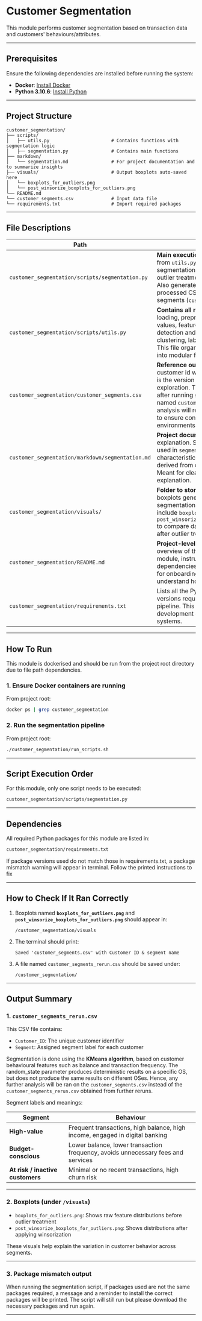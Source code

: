 # Customer Segmentation

This module performs customer segmentation based on transaction data and customers' behaviours/attributes.

---

## Prerequisites

Ensure the following dependencies are installed before running the system:

- **Docker**: [Install Docker](https://docs.docker.com/get-docker/)
- **Python 3.10.6**: [Install Python](https://www.python.org/downloads/)

---

## Project Structure

```
customer_segmentation/
├── scripts/
│   ├── utils.py                       # Contains functions with segmentation logic
│   ├── segmentation.py                # Contains main functions
├── markdown/
│   └── segmentation.md                # For project documentation and to summarize insights
├── visuals/                           # Output boxplots auto-saved here
│   └── boxplots_for_outliers.png
│   └── post_winsorize_boxplots_for_outliers.png
└── README.md
└── customer_segments.csv              # Input data file
└── requirements.txt                   # Import required packages
```

---

## File Descriptions

| Path | Description |
|------|-------------|
| `customer_segmentation/scripts/segmentation.py` | **Main execution script.** Calls the functions from `utils.py` to perform customer segmentation, handle missing values, outlier treatment, clustering, and labeling. Also generates boxplots and outputs a processed CSV file with customer segments (`customer_segments_rerun.csv`). |
| `customer_segmentation/scripts/utils.py` | **Contains all reusable functions** for data loading, preprocessing, handling missing values, feature engineering, outlier detection and treatment, scaling, clustering, labeling, and saving outputs. This file organizes the segmentation logic into modular functions. |
| `customer_segmentation/customer_segments.csv` | **Reference output data file** containing customer id with their segmentation. This is the version used for analysis and exploration. The output CSV file generated after running `segmentation.py` will be named `customer_segments_rerun.csv`, but analysis will refer to `customer_segments.csv` to ensure consistency across different environments. |
| `customer_segmentation/markdown/segmentation.md` | **Project documentation** and business logic explanation. Summarizes the methodology used in `segmentation.py`, key data characteristics, assumptions, and insights derived from customer segmentation. Meant for clean and structured explanation. |
| `customer_segmentation/visuals/` | **Folder to store visual outputs** such as boxplots generated during the segmentation process. Example files include `boxplots_for_outliers.png` and `post_winsorize_boxplots_for_outliers.png` to compare data distributions before and after outlier treatment. |
| `customer_segmentation/README.md` | **Project-level documentation.** Provides an overview of the customer segmentation module, instructions to run the scripts, dependencies, and folder structure. Meant for onboarding or for others to quickly understand how to use the module. |
| `customer_segmentation/requirements.txt` | Lists all the Python packages and their versions required to run the segmentation pipeline. This ensures a consistent development environment across different systems. |

---

## How To Run
This module is dockerised and should be run from the project root directory due to file path dependencies.

### 1. Ensure Docker containers are running
From project root:
```bash
docker ps | grep customer_segmentation
```

### 2. Run the segmentation pipeline
From project root:
```bash
./customer_segmentation/run_scripts.sh
```

---

## Script Execution Order
For this module, only one script needs to be executed:
```bash
customer_segmentation/scripts/segmentation.py
```

---

## Dependencies
All required Python packages for this module are listed in:
```bash
customer_segmentation/requirements.txt
```
If package versions used do not match those in requirements.txt, a package mismatch warning will appear in terminal.
Follow the printed instructions to fix

---

## How to Check If It Ran Correctly

1. Boxplots named **`boxplots_for_outliers.png`** and **`post_winsorize_boxplots_for_outliers.png`** should appear in:
   ```
   /customer_segmentation/visuals
   ```

2. The terminal should print:
   ```
   Saved 'customer_segments.csv' with Customer ID & segment name
   ```

3. A file named `customer_segments_rerun.csv` should be saved under:
   ```
   /customer_segmentation/
   ```

---

## Output Summary

### 1. `customer_segments_rerun.csv`

This CSV file contains:
- `Customer_ID`: The unique customer identifier
- `Segment`: Assigned segment label for each customer

Segmentation is done using the **KMeans algorithm**, based on customer behavioural features such as balance and transaction frequency.
The random_state parameter produces deterministic results on a specific OS, but does not produce the same results on different OSes. Hence, any further analysis will be ran on the `customer_segments.csv` instead of the `customer_segments_rerun.csv` obtained from further reruns. 

Segment labels and meanings:

| Segment | Behaviour |
|---------|-----------|
| **High-value** | Frequent transactions, high balance, high income, engaged in digital banking |
| **Budget-conscious** | Lower balance, lower transaction frequency, avoids unnecessary fees and services |
| **At risk / inactive customers** | Minimal or no recent transactions, high churn risk |

---

### 2. Boxplots (under `/visuals`)

- `boxplots_for_outliers.png`: Shows raw feature distributions before outlier treatment
- `post_winsorize_boxplots_for_outliers.png`: Shows distributions after applying winsorization

These visuals help explain the variation in customer behavior across segments.

---

### 3. Package mismatch output

When running the segmentation script, if packages used are not the same packages required, a message and a reminder to install the correct packages will be printed. The script will still run but please download the necessary packages and run again.

---
